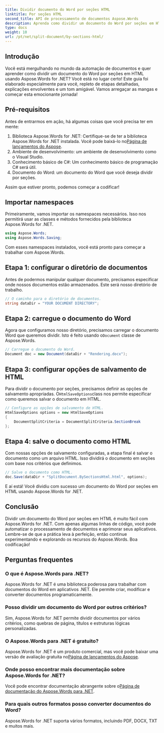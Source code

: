 ```yaml
---
title: Dividir documento do Word por seções HTML
linktitle: Por seções HTML
second_title: API de processamento de documentos Aspose.Words
description: Aprenda como dividir um documento do Word por seções em HTML usando Aspose.Words for .NET com este guia passo a passo detalhado.
type: docs
weight: 10
url: /pt/net/split-document/by-sections-html/
---
```

## Introdução

Você está mergulhando no mundo da automação de documentos e quer aprender como dividir um documento do Word por seções em HTML usando Aspose.Words for .NET? Você está no lugar certo! Este guia foi elaborado especialmente para você, repleto de etapas detalhadas, explicações envolventes e um tom amigável. Vamos arregaçar as mangas e começar esta emocionante jornada!

## Pré-requisitos

Antes de entrarmos em ação, há algumas coisas que você precisa ter em mente:

1.  Biblioteca Aspose.Words for .NET: Certifique-se de ter a biblioteca Aspose.Words for .NET instalada. Você pode baixá-lo no[Página de lançamentos do Aspose](https://releases.aspose.com/words/net/).
2. Ambiente de desenvolvimento: um ambiente de desenvolvimento como o Visual Studio.
3. Conhecimento básico de C#: Um conhecimento básico de programação C# será útil.
4. Documento do Word: um documento do Word que você deseja dividir por seções.

Assim que estiver pronto, podemos começar a codificar!

## Importar namespaces

Primeiramente, vamos importar os namespaces necessários. Isso nos permitirá usar as classes e métodos fornecidos pela biblioteca Aspose.Words for .NET.

```csharp
using Aspose.Words;
using Aspose.Words.Saving;
```

Com esses namespaces instalados, você está pronto para começar a trabalhar com Aspose.Words.

## Etapa 1: configurar o diretório de documentos

Antes de podermos manipular qualquer documento, precisamos especificar onde nossos documentos estão armazenados. Este será nosso diretório de trabalho.

```csharp
// O caminho para o diretório de documentos.
string dataDir = "YOUR DOCUMENT DIRECTORY";
```

## Etapa 2: carregue o documento do Word

 Agora que configuramos nosso diretório, precisamos carregar o documento Word que queremos dividir. Isto é feito usando o`Document` classe de Aspose.Words.

```csharp
// Carregue o documento do Word.
Document doc = new Document(dataDir + "Rendering.docx");
```

## Etapa 3: configurar opções de salvamento de HTML

 Para dividir o documento por seções, precisamos definir as opções de salvamento apropriadas. O`HtmlSaveOptions`class nos permite especificar como queremos salvar o documento em HTML.

```csharp
// Configure as opções de salvamento de HTML.
HtmlSaveOptions options = new HtmlSaveOptions
{
    DocumentSplitCriteria = DocumentSplitCriteria.SectionBreak
};
```

## Etapa 4: salve o documento como HTML

Com nossas opções de salvamento configuradas, a etapa final é salvar o documento como um arquivo HTML. Isso dividirá o documento em seções com base nos critérios que definimos.

```csharp
// Salve o documento como HTML.
doc.Save(dataDir + "SplitDocument.BySectionsHtml.html", options);
```

E aí está! Você dividiu com sucesso um documento do Word por seções em HTML usando Aspose.Words for .NET.

## Conclusão

Dividir um documento do Word por seções em HTML é muito fácil com Aspose.Words for .NET. Com apenas algumas linhas de código, você pode automatizar o processamento de documentos e aprimorar seus aplicativos. Lembre-se de que a prática leva à perfeição, então continue experimentando e explorando os recursos do Aspose.Words. Boa codificação!

## Perguntas frequentes

### O que é Aspose.Words para .NET?

Aspose.Words for .NET é uma biblioteca poderosa para trabalhar com documentos do Word em aplicativos .NET. Ele permite criar, modificar e converter documentos programaticamente.

### Posso dividir um documento do Word por outros critérios?

Sim, Aspose.Words for .NET permite dividir documentos por vários critérios, como quebras de página, títulos e estruturas lógicas personalizadas.

### O Aspose.Words para .NET é gratuito?

 Aspose.Words for .NET é um produto comercial, mas você pode baixar uma versão de avaliação gratuita no[Página de lançamentos do Aspose](https://releases.aspose.com/).

### Onde posso encontrar mais documentação sobre Aspose.Words for .NET?

 Você pode encontrar documentação abrangente sobre o[Página de documentação do Aspose.Words para .NET](https://reference.aspose.com/words/net/).

### Para quais outros formatos posso converter documentos do Word?

Aspose.Words for .NET suporta vários formatos, incluindo PDF, DOCX, TXT e muitos mais.
